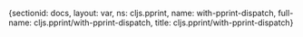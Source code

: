 {sectionid: docs, layout: var, ns: cljs.pprint, name: with-pprint-dispatch, full-name: cljs.pprint/with-pprint-dispatch,
  title: cljs.pprint/with-pprint-dispatch}
